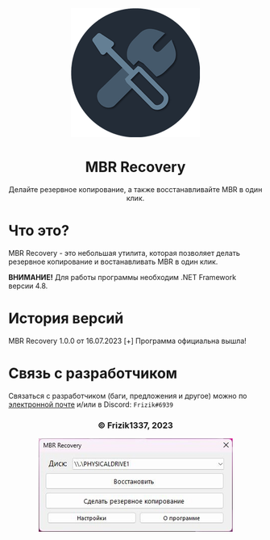 <div align="center">

![Image alt](https://raw.githubusercontent.com/frizik1337/MBR-Recovery/main/img/MBR%20Recovery.png)


# MBR Recovery

Делайте резервное копирование, а также восстанавливайте MBR в один клик.

</div>

# Что это?

MBR Recovery - это небольшая утилита, которая позволяет делать резервное копирование и востанавливать MBR в один клик.

**ВНИМАНИЕ!** Для работы программы необходим .NET Framework версии 4.8.

# История версий
MBR Recovery 1.0.0 от 16.07.2023
[+] Программа официальна вышла!

# Связь с разработчиком

Связаться с разработчиком (баги, предложения и другое) можно по [электронной почте](mailto:frizikcreate@gmail.com) и/или в Discord: ```Frizik#6939```

<div align="center">

### © Frizik1337, 2023
![Image alt](https://raw.githubusercontent.com/frizik1337/MBR-Recovery/main/img/MR%20Main%20menu.jpg)

</div>



  
